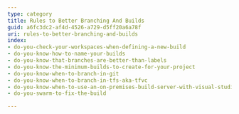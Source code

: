 ```yaml
---
type: category
title: Rules to Better Branching And Builds
guid: a6fc3dc2-af4d-4526-a729-d5ff20a6a78f
uri: rules-to-better-branching-and-builds
index:
- do-you-check-your-workspaces-when-defining-a-new-build
- do-you-know-how-to-name-your-builds
- do-you-know-that-branches-are-better-than-labels
- do-you-know-the-minimum-builds-to-create-for-your-project
- do-you-know-when-to-branch-in-git
- do-you-know-when-to-branch-in-tfs-aka-tfvc
- do-you-know-when-to-use-an-on-premises-build-server-with-visual-studio-online
- do-you-swarm-to-fix-the-build

---
```

 

